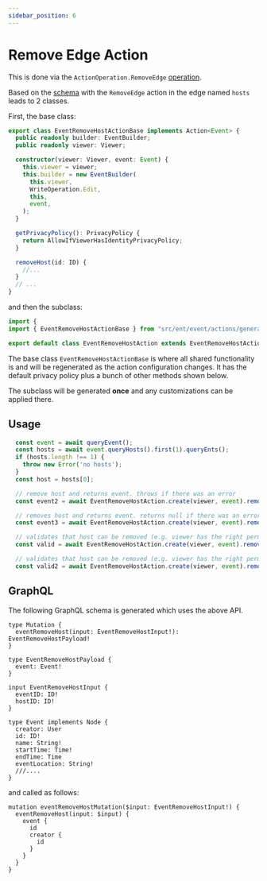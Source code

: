 ```yaml
---
sidebar_position: 6
---
```


# Remove Edge Action
This is done via the `ActionOperation.RemoveEdge` [operation](/docs/ent-schema/actions#operation).

Based on the [schema](/docs/actions/action#schema) with the `RemoveEdge` action in the edge named `hosts` leads to 2 classes.

First, the base class:

```ts title="src/ent/event/actions/generated/event_remove_host_action_base.ts"
export class EventRemoveHostActionBase implements Action<Event> {
  public readonly builder: EventBuilder;
  public readonly viewer: Viewer;

  constructor(viewer: Viewer, event: Event) {
    this.viewer = viewer;
    this.builder = new EventBuilder(
      this.viewer,
      WriteOperation.Edit,
      this,
      event,
    );
  }

  getPrivacyPolicy(): PrivacyPolicy {
    return AllowIfViewerHasIdentityPrivacyPolicy;
  }

  removeHost(id: ID) {
    //...
  }
  // ...
}
```
and then the subclass:

```ts title="src/ent/event/actions/event_remove_host_action.ts"
import {
import { EventRemoveHostActionBase } from "src/ent/event/actions/generated/event_remove_host_action_base";

export default class EventRemoveHostAction extends EventRemoveHostActionBase {}
```

The base class `EventRemoveHostActionBase` is where all shared functionality is and will be regenerated as the action configuration changes. It has the default privacy policy plus a bunch of other methods shown below.

The subclass will be generated **once** and any customizations can be applied there.


## Usage
```ts
  const event = await queryEvent();
  const hosts = await event.queryHosts().first(1).queryEnts();
  if (hosts.length !== 1) {
    throw new Error('no hosts');
  }
  const host = hosts[0];

  // remove host and returns event. throws if there was an error
  const event2 = await EventRemoveHostAction.create(viewer, event).removeHost(host.id).saveX();

  // removes host and returns event. returns null if there was an error
  const event3 = await EventRemoveHostAction.create(viewer, event).removeHost(host.id).save();

  // validates that host can be removed (e.g. viewer has the right permissions or the validator allows it) and throws if not
  const valid = await EventRemoveHostAction.create(viewer, event).removeHost(host.id).validX();

  // validates that host can be removed (e.g. viewer has the right permissions or the validator allows it) and returns true/false 
  const valid2 = await EventRemoveHostAction.create(viewer, event).removeHost(host.id).valid();
```

## GraphQL
The following GraphQL schema is generated which uses the above API.

``` title="src/graphql/schema.gql"
type Mutation {
  eventRemoveHost(input: EventRemoveHostInput!): EventRemoveHostPayload!
}

type EventRemoveHostPayload {
  event: Event!
}

input EventRemoveHostInput {
  eventID: ID!
  hostID: ID!
}

type Event implements Node {
  creator: User
  id: ID!
  name: String!
  startTime: Time!
  endTime: Time
  eventLocation: String!
  ///.... 
}
```

and called as follows:
```gql
mutation eventRemoveHostMutation($input: EventRemoveHostInput!) {
  eventRemoveHost(input: $input) {
    event {
      id 
      creator {
        id
      }
    }
  }
}
```
